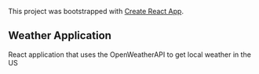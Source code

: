 This project was bootstrapped with [Create React App](https://github.com/facebook/create-react-app).

## Weather Application

React application that uses the OpenWeatherAPI to get local weather in the US

